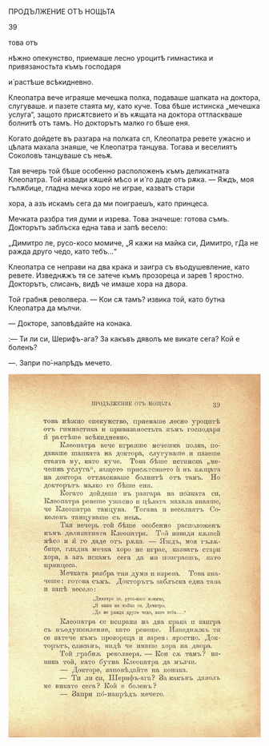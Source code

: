 ﻿ПРОДЪЛЖЕНИЕ ОТЪ НОЩЬТА

39

това отъ

нѣжно опекунство, приемаше лесно уроцитѣ гимнастика и привязаностьта къмъ господаря

и́ растѣше всѣкидневно.

Клеопатра вече играяше мечешка полка, подаваше шапката на доктора, слугуваше. и пазете стаята му, като куче. Това бѣше истинска „мечешка услуга“, защото присѫтсвието и́ въ кѫщата на доктора оттласкваше болнитѣ отъ тамъ. Но докторътъ малко го бѣше еня.

Когато дойдете въ разгара на полката сп, Клеопатра ревете ужасно и цѣлата махала знаяше, че Клеопатра танцува. Тогава и веселиятъ Соколовъ танцуваше съ неьѫ.

Тая вечерь той бѣше особенно расположенъ къмъ деликатната Клеопатра. Той извади кѫшей мѣсо и и́ го даде отъ рѫка. — Яждъ, моя гълѫбице, гладна мечка хоро не играе, казватъ стари

хора, а азъ искамъ сега да ми поиграешъ, като принцеса.

Мечката разбра тия думи и изрева. Това значеше: готова съмъ. Докторътъ заблъска една тава и запѣ весело:

„Димитро ле, русо-косо момиче, „Я кажи на майка си, Димитро, гДа не ражда друго чедо, като тебъ...“

Клеопатра се неправи на два крака и заигра съ въодушевление, като ревете. Изведнѫжъ тя се затече къмъ прозореца и зарев 1 яростно. Докторътъ, слисанъ, видѣ че имаше хора на двора.

Той грабнѫ револвера. — Кои сѫ тамъ? извика той, като бутна Клеопатра да мълчи.

— Докторе, заповѣдайте на конака.

:— Ти ли си, Шерифъ-ага? За какъвъ дяволъ ме викате сега? Кой е боленъ?

—. Запри по́-напрѣдъ мечето.

![original](images/050.jpg)


